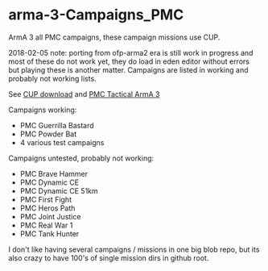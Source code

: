 # arma-3-Campaigns_PMC

ArmA 3 all PMC campaigns, these campaign missions use CUP.

2018-02-05 note: porting from ofp-arma2 era is still work in progress and most of these do not work yet, they do load in eden editor without errors but playing these is another matter. Campaigns are listed in working and probably not working lists.

See [CUP download](http://cup-arma3.org/download) and [PMC Tactical ArmA 3](https://www.pmctactical.org/arma3/index.php)

Campaigns working:
* PMC Guerrilla Bastard
* PMC Powder Bat
* 4 various test campaigns

Campaigns untested, probably not working:
* PMC Brave Hammer
* PMC Dynamic CE
* PMC Dynamic CE 51km
* PMC First Fight
* PMC Heros Path
* PMC Joint Justice
* PMC Real War 1
* PMC Tank Hunter

I don't like having several campaigns / missions in one big blob repo, but its also crazy to have 100's of single mission dirs in github root.
